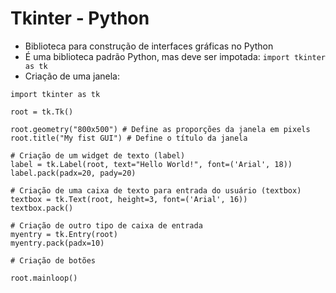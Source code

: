 # Tkinter - Python
- Biblioteca para construção de interfaces gráficas no Python
- É uma biblioteca padrão Python, mas deve ser impotada: `import tkinter as tk`
- Criação de uma janela:
```
import tkinter as tk

root = tk.Tk()

root.geometry("800x500") # Define as proporções da janela em pixels
root.title("My fist GUI") # Define o título da janela

# Criação de um widget de texto (label)
label = tk.Label(root, text="Hello World!", font=('Arial', 18))
label.pack(padx=20, pady=20)

# Criação de uma caixa de texto para entrada do usuário (textbox)
textbox = tk.Text(root, height=3, font=('Arial', 16))
textbox.pack()

# Criação de outro tipo de caixa de entrada
myentry = tk.Entry(root)
myentry.pack(padx=10)

# Criação de botões

root.mainloop()
```
